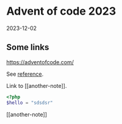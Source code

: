 # Advent of code 2023

2023-12-02

## Some links
https://adventofcode.com/

See [reference].

[reference]: /url "Title"


Link to [[another-note]].



```php
<?php
$hello = "sdsdsr"
```


[[another-note]]
